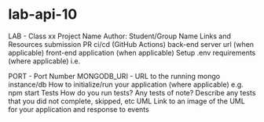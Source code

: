 # lab-api-10

LAB - Class xx
Project Name
Author: Student/Group Name
Links and Resources
submission PR
ci/cd (GitHub Actions)
back-end server url (when applicable)
front-end application (when applicable)
Setup
.env requirements (where applicable)
i.e.

PORT - Port Number
MONGODB_URI - URL to the running mongo instance/db
How to initialize/run your application (where applicable)
e.g. npm start
Tests
How do you run tests?
Any tests of note?
Describe any tests that you did not complete, skipped, etc
UML
Link to an image of the UML for your application and response to events

